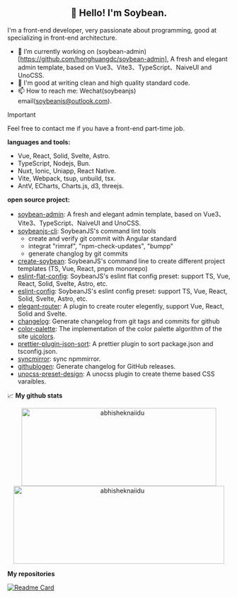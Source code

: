 <h2 align="center">👋 Hello! I'm Soybean.</h2>


I'm a front-end developer, very passionate about programming, good at specializing in front-end architecture.

- 🔭 I’m currently working on (soybean-admin)[https://github.com/honghuangdc/soybean-admin], A fresh and elegant admin template, based on Vue3、Vite3、TypeScript、NaiveUI and UnoCSS.
- 🌱 I'm good at writing clean and high quality standard code.
- 📫 How to reach me: Wechat(soybeanjs) email(soybeanjs@outlook.com).

> [!IMPORTANT]
> Feel free to contact me if you have a front-end part-time job.

**languages and tools:**  

- Vue, React, Solid, Svelte, Astro.
- TypeScript, Nodejs, Bun.
- Nuxt, Ionic, Uniapp, React Native.
- Vite, Webpack, tsup, unbuild, tsx.
- AntV, ECharts, Charts.js, d3, threejs.


**open source project:**  
- [soybean-admin](https://github.com/honghuangdc/soybean-admin): A fresh and elegant admin template, based on Vue3、Vite3、TypeScript、NaiveUI and UnoCSS.
- [soybeanjs-cli](https://github.com/soybeanjs/cli): SoybeanJS's command lint tools
  - create and verify git commit with Angular standard
  - integrat "rimraf", "npm-check-updates", "bumpp"
  - generate changlog by git commits
- [create-soybean](https://github.com/soybeanjs/cli/tree/main/packages/create-soybean): SoybeanJS's command line to create different project templates (TS, Vue, React, pnpm monorepo)
- [eslint-flat-config](https://github.com/soybeanjs/eslint-flat-config): SoybeanJS's eslint flat config preset: support TS, Vue, React, Solid, Svelte, Astro, etc.
- [eslint-config](https://github.com/soybeanjs/eslint-config): SoybeanJS's eslint config preset: support TS, Vue, React, Solid, Svelte, Astro, etc.
- [elegant-router](https://github.com/soybeanjs/elegant-router): A plugin to create router elegently, support Vue, React, Solid and Svelte.
- [changelog](https://github.com/soybeanjs/changelog): Generate changelog from git tags and commits for github
- [color-palette](https://github.com/soybeanjs/color-palette): The implementation of the color palette algorithm of the site [uicolors](https://uicolors.app/create).
- [prettier-plugin-json-sort](https://github.com/soybeanjs/prettier-plugin-json-sort): A prettier plugin to sort package.json and tsconfig.json.
- [syncmirror](https://github.com/soybeanjs/syncmirror): sync npmmirror.
- [githublogen](https://github.com/soybeanjs/changelog/tree/main/packages/githublogen): Generate changelog for GitHub releases.
- [unocss-preset-design](https://github.com/soybeanjs/unocss-preset-design): A unocss plugin to create theme based CSS varaibles.


📈  **My github stats**

<p align="center"> 
  <img width="440" height="176" src="https://github-readme-stats.vercel.app/api?username=honghuangdc&show_icons=true&icon_color=ffb300&bg_color=30,e96443,904e95&title_color=fdd835&text_color=fdd835&layout=compact" alt="abhisheknaiidu" />
  <img width="476" height="176" src="https://github-readme-stats.vercel.app/api/top-langs?username=honghuangdc&hide=handlebars&langs_count=8&layout=compact&bg_color=30,e96443,904e95&title_color=fff&text_color=fff" alt="abhisheknaiidu" />
</p>

**My repositories**

[![Readme Card](https://github-readme-stats.vercel.app/api/pin/?username=honghuangdc&repo=soybean-admin)](https://github.com/honghuangdc/soybean-admin)
